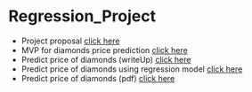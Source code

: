 # Regression_Project
- Project proposal [ click here ](https://github.com/renad-albishri/Regression_Project/blob/main/Proposal_diamonds_price_prediction.md)
- MVP for diamonds price prediction [click here](https://github.com/renad-albishri/Regression_Project/blob/main/MVP_diamond_price_prediction.md)
- Predict price of diamonds (writeUp) [click here](https://github.com/renad-albishri/Regression_Project/blob/main/write_up_diamonds.md)
- Predict price of diamonds using regression model [click here](https://github.com/renad-albishri/Regression_Project/blob/main/Diamonds_price_regression.ipynb)
- Predict price of diamonds (pdf) [click here](https://github.com/renad-albishri/Regression_Project/blob/main/Diamonds_price_prediction.pdf)

